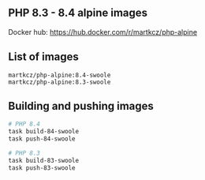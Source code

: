 ## PHP 8.3 - 8.4 alpine images

Docker hub: https://hub.docker.com/r/martkcz/php-alpine

## List of images 

`martkcz/php-alpine:8.4-swoole` \
`martkcz/php-alpine:8.3-swoole`

## Building and pushing images

```sh
# PHP 8.4
task build-84-swoole
task push-84-swoole

# PHP 8.3
task build-83-swoole
task push-83-swoole
```
